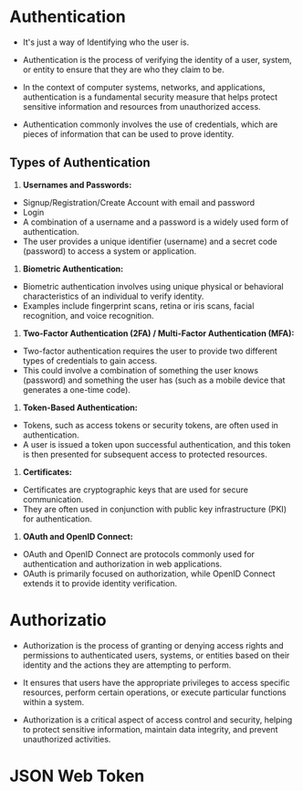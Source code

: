 # Authentication 
- It's just a way of Identifying who the user is.
  
- Authentication is the process of verifying the identity of a user, system, or entity to ensure that they are who they claim to be.
   
- In the context of computer systems, networks, and applications, authentication is a fundamental security measure that helps protect sensitive information and resources from unauthorized access.

- Authentication commonly involves the use of credentials, which are pieces of information that can be used to prove identity.

## Types of Authentication

1. **Usernames and Passwords:**
- Signup/Registration/Create Account with email and password
- Login
- A combination of a username and a password is a widely used form of authentication. 
- The user provides a unique identifier (username) and a secret code (password) to access a system or application.

1. **Biometric Authentication:**
- Biometric authentication involves using unique physical or behavioral characteristics of an individual to verify identity.
-  Examples include fingerprint scans, retina or iris scans, facial recognition, and voice recognition.

1. **Two-Factor Authentication (2FA) / Multi-Factor Authentication (MFA):**
- Two-factor authentication requires the user to provide two different types of credentials to gain access. 
- This could involve a combination of something the user knows (password) and something the user has (such as a mobile device that generates a one-time code).

1. **Token-Based Authentication:**
- Tokens, such as access tokens or security tokens, are often used in authentication. 
- A user is issued a token upon successful authentication, and this token is then presented for subsequent access to protected resources.

1. **Certificates:**
- Certificates are cryptographic keys that are used for secure communication.
-  They are often used in conjunction with public key infrastructure (PKI) for authentication.

1. **OAuth and OpenID Connect:**
- OAuth and OpenID Connect are protocols commonly used for authentication and authorization in web applications. 
- OAuth is primarily focused on authorization, while OpenID Connect extends it to provide identity verification.






# Authorizatio
- Authorization is the process of granting or denying access rights and permissions to authenticated users, systems, or entities based on their identity and the actions they are attempting to perform.
  
- It ensures that users have the appropriate privileges to access specific resources, perform certain operations, or execute particular functions within a system. 
  
- Authorization is a critical aspect of access control and security, helping to protect sensitive information, maintain data integrity, and prevent unauthorized activities.






# JSON Web Token

